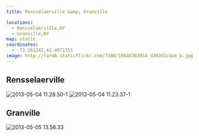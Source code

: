 ```yaml
---
title: Rensselaerville &amp; Granville

locations:
  - Rensselaerville,NY
  - Granville,NY
map: static
coordinates:
  - -73.261242,43.4071351
image: http://farm8.staticflickr.com/7300/10848303914_d20201cda4_b.jpg
---
```


## Rensselaerville

<div class="photos">

<img src="http://farm3.staticflickr.com/2838/10848217696_e501175023_b.jpg" class="img-wide" alt="2013-05-04 11.28.50-1">
<img src="http://farm8.staticflickr.com/7300/10848303914_d20201cda4_b.jpg" class="img-tall" alt="2013-05-04 11.23.37-1">
</div>

## Granville

<div class="photos">

<img src="http://farm4.staticflickr.com/3723/10848219716_1a72383007_b.jpg" alt="2013-05-05 13.56.33">
</div>
